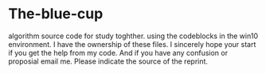 # The-blue-cup
algorithm source code for study toghther.
using the codeblocks in the win10 environment.
I have the ownership of these files.
I sincerely hope your start if you get the help from my code.
And if you have any confusion or proposial email me.
Please indicate the source of the reprint.
